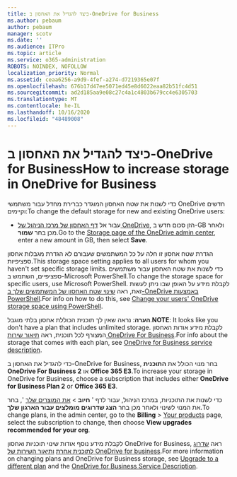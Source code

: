 ```yaml
---
title: כיצד להגדיל את האחסון ב-OneDrive for Business
ms.author: pebaum
author: pebaum
manager: scotv
ms.date: ''
ms.audience: ITPro
ms.topic: article
ms.service: o365-administration
ROBOTS: NOINDEX, NOFOLLOW
localization_priority: Normal
ms.assetid: ceaa6256-a9d9-4fef-a274-d7219365e07f
ms.openlocfilehash: 676b17d47ee5071ed45e8d6022eaa82b51fc4d51
ms.sourcegitcommit: ad2d185aa9e08c27c4a1c4803b679cc4e6305703
ms.translationtype: MT
ms.contentlocale: he-IL
ms.lasthandoff: 10/16/2020
ms.locfileid: "48489008"
---
```

# <a name="how-to-increase-storage-in-onedrive-for-business"></a><span data-ttu-id="713bd-102">כיצד להגדיל את האחסון ב-OneDrive for Business</span><span class="sxs-lookup"><span data-stu-id="713bd-102">How to increase storage in OneDrive for Business</span></span>

<span data-ttu-id="713bd-103">כדי לשנות את שטח האחסון המוגדר כברירת מחדל עבור משתמשי OneDrive חדשים וקיימים:</span><span class="sxs-lookup"><span data-stu-id="713bd-103">To change the default storage for new and existing OneDrive users:</span></span>
  
- <span data-ttu-id="713bd-104">עבור אל [דף האחסון של מרכז הניהול של OneDrive](https://admin.onedrive.com/?v=StorageSettings), הזן סכום חדש ב-GB ולאחר מכן בחר **שמור**.</span><span class="sxs-lookup"><span data-stu-id="713bd-104">Go to the [Storage page of the OneDrive admin center](https://admin.onedrive.com/?v=StorageSettings), enter a new amount in GB, then select **Save**.</span></span>

<span data-ttu-id="713bd-105">הגדרת שטח אחסון זו חלה על כל המשתמשים שעבורם לא הגדרת מגבלות אחסון ספציפיות.</span><span class="sxs-lookup"><span data-stu-id="713bd-105">This storage space setting applies to all users for whom you haven't set specific storage limits.</span></span> <span data-ttu-id="713bd-106">כדי לשנות את שטח האחסון עבור משתמשים ספציפיים, השתמש ב-Microsoft PowerShell.</span><span class="sxs-lookup"><span data-stu-id="713bd-106">To change the storage space for specific users, use Microsoft PowerShell.</span></span> <span data-ttu-id="713bd-107">לקבלת מידע על האופן שבו ניתן לעשות זאת, ראה [שינוי שטח האחסון של המשתמשים שלך ב-OneDrive באמצעות PowerShell](https://docs.microsoft.com/onedrive/change-user-storage).</span><span class="sxs-lookup"><span data-stu-id="713bd-107">For info on how to do this, see [Change your users' OneDrive storage space using PowerShell](https://docs.microsoft.com/onedrive/change-user-storage).</span></span>

<span data-ttu-id="713bd-108">**הערה**: נראה שאין לך תוכנית הכוללת אחסון בלתי מוגבל.</span><span class="sxs-lookup"><span data-stu-id="713bd-108">**NOTE**: It looks like you don't have a plan that includes unlimited storage.</span></span> <span data-ttu-id="713bd-109">לקבלת מידע אודות האחסון המצורף לכל תוכנית, ראה [תיאור שירות OneDrive For Business](https://docs.microsoft.com/office365/servicedescriptions/onedrive-for-business-service-description).</span><span class="sxs-lookup"><span data-stu-id="713bd-109">For info about the storage that comes with each plan, see [OneDrive for Business service description](https://docs.microsoft.com/office365/servicedescriptions/onedrive-for-business-service-description).</span></span>
  
<span data-ttu-id="713bd-110">כדי להגדיל את האחסון ב-OneDrive for Business, בחר מנוי הכולל את **התוכנית OneDrive For Business 2** או **Office 365 E3**.</span><span class="sxs-lookup"><span data-stu-id="713bd-110">To increase your storage in OneDrive for Business, choose a subscription that includes either **OneDrive for Business Plan 2** or **Office 365 E3**.</span></span>
  
<span data-ttu-id="713bd-111">כדי לשנות את התוכניות, במרכז הניהול, עבור לדף ' **חיוב** \> [את המוצרים שלך](https://go.microsoft.com/fwlink/p/?linkid=842054) ', בחר את המנוי לשינוי ולאחר מכן בחר **הצג שדרוגים מומלצים עבור הארגון שלך**.</span><span class="sxs-lookup"><span data-stu-id="713bd-111">To change plans, in the admin center, go to the **Billing** \> [Your products](https://go.microsoft.com/fwlink/p/?linkid=842054) page, select the subscription to change, then choose **View upgrades recommended for your org**.</span></span>
  
<span data-ttu-id="713bd-112">לקבלת מידע נוסף אודות שינוי תוכניות ואחסון OneDrive for Business, ראה [שדרוג לתוכנית אחרת](https://docs.microsoft.com/microsoft-365/commerce/subscriptions/upgrade-to-different-plan) [ותיאור השירות של OneDrive for business](https://docs.microsoft.com/office365/servicedescriptions/onedrive-for-business-service-description).</span><span class="sxs-lookup"><span data-stu-id="713bd-112">For more information on changing plans and OneDrive for Business storage, see [Upgrade to a different plan](https://docs.microsoft.com/microsoft-365/commerce/subscriptions/upgrade-to-different-plan) and the [OneDrive for Business Service Description](https://docs.microsoft.com/office365/servicedescriptions/onedrive-for-business-service-description).</span></span>